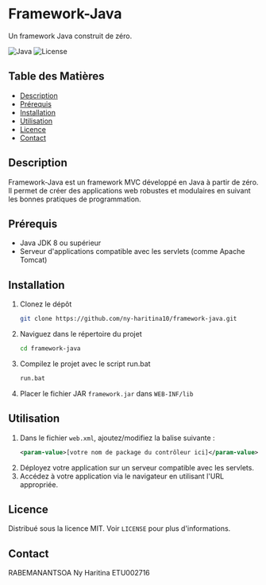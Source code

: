 # Framework-Java

Un framework Java construit de zéro.

![Java](https://img.shields.io/badge/Java-ED8B00?style=for-the-badge&logo=java&logoColor=white)
![License](https://img.shields.io/badge/license-MIT-green)

## Table des Matières

- [Description](#description)
- [Prérequis](#prérequis)
- [Installation](#installation)
- [Utilisation](#utilisation)
- [Licence](#licence)
- [Contact](#contact)

## Description

Framework-Java est un framework MVC développé en Java à partir de zéro. Il permet de créer des applications web robustes et modulaires en suivant les bonnes pratiques de programmation. 

## Prérequis

- Java JDK 8 ou supérieur
- Serveur d'applications compatible avec les servlets (comme Apache Tomcat)

## Installation

1. Clonez le dépôt
    ```sh
    git clone https://github.com/ny-haritina10/framework-java.git
    ```
2. Naviguez dans le répertoire du projet
    ```sh
    cd framework-java
    ```
3. Compilez le projet avec le script run.bat
    ```sh
    run.bat
    ```
4. Placer le fichier JAR `framework.jar` dans `WEB-INF/lib` 

## Utilisation

1. Dans le fichier `web.xml`, ajoutez/modifiez la balise suivante :
    ```xml
    <param-value>[votre nom de package du contrôleur ici]</param-value>
    ```
2. Déployez votre application sur un serveur compatible avec les servlets.
3. Accédez à votre application via le navigateur en utilisant l'URL appropriée.

## Licence

Distribué sous la licence MIT. Voir `LICENSE` pour plus d'informations.

## Contact

RABEMANANTSOA Ny Haritina ETU002716